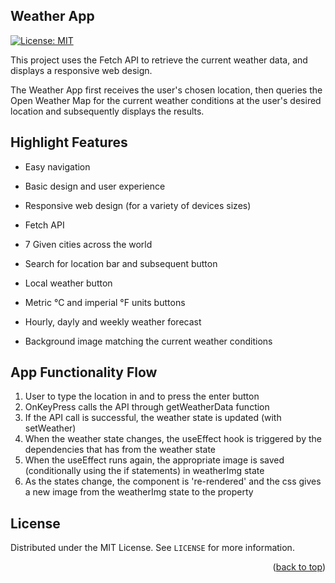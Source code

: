 ## Weather App

[![License: MIT](https://img.shields.io/badge/License-MIT-yellow.svg)](https://opensource.org/licenses/MIT)

This project uses the Fetch API to retrieve the current weather data, and displays a responsive web design.

The Weather App first receives the user's chosen location, then queries the Open Weather Map for the current weather conditions at the user's desired location and subsequently displays the results.

## Highlight Features
- Easy navigation
- Basic design and user experience
- Responsive web design (for a variety of devices sizes)

- Fetch API
- 7 Given cities across the world
- Search for location bar and subsequent button
- Local weather button
- Metric °C and imperial °F units buttons
- Hourly, dayly and weekly weather forecast
- Background image matching the current weather conditions


## App Functionality Flow
1. User to type the location in and to press the enter button
2. OnKeyPress calls the API through getWeatherData function
3. If the API call is successful, the weather state is updated (with setWeather)
4. When the weather state changes, the useEffect hook is triggered by the dependencies that has from the weather state
5. When the useEffect runs again, the appropriate image is saved (conditionally using the if statements) in weatherImg state
6. As the states change, the component is 're-rendered' and the css gives a new image from the weatherImg state to the property

## License

Distributed under the MIT License. See `LICENSE` for more information.

<p align="right">(<a href="#top">back to top</a>)</p>
